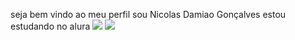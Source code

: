seja bem vindo ao meu perfil
sou Nicolas Damiao Gonçalves
estou estudando no alura
![](https://media1.tenor.com/m/MjdFZeuLus8AAAAd/everson-zoio-nervoso.gif)
![](https://quickshare.samsungcloud.com/ls/public/v1/links/1723247056027Lta2SxY/contents/4b09f42056a911efb7bda239a78d3066/resized/1280?signature=KBNoHMgUK6vfyaIajYqss8v8IObbKY2LR_eDRbY0UEiaqwAnG2_RsMQmPhtqYxA7ZQVFO_dn7aKp1fth5_bblBzWw9ymr462KIl_71279j0rnEvbuzyQ0U7VUglJfWvzE1HMnvtSlqC0OBD-LoafJQ&storageType=file)

